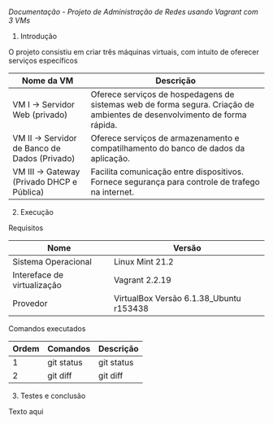 *Documentação - Projeto de Administração de Redes usando Vagrant com 3 VMs*

1. Introdução

O projeto consistiu em criar três máquinas virtuais, com intuito de oferecer serviços específicos

| Nome da VM  | Descrição |
| ------------- | ------------- |
|  VM I -> Servidor Web (privado)  | Oferece serviços de hospedagens de sistemas web de forma segura. Criação de ambientes de desenvolvimento de forma rápida.  |
| VM II -> Servidor de Banco de Dados (Privado)  | Oferece serviços de armazenamento e compatilhamento do banco de dados da aplicação.  |
| VM III ->  Gateway (Privado DHCP e Pública) | Facilita comunicação entre dispositivos. Fornece segurança para controle de trafego na internet. |

   
2. Execução

Requisitos

| Nome  | Versão |
| ------------- | ------------- |
| Sistema Operacional  | Linux Mint 21.2 |
| Intereface de virtualização  | Vagrant 2.2.19  |
| Provedor  |  VirtualBox Versão 6.1.38_Ubuntu r153438 |

Comandos executados


| Ordem | Comandos | Descrição|
| ------------- | ------------- | ------------- |
| 1   | git status     | git status    |
| 2     | git diff       | git diff      |



   
3. Testes e conclusão

Texto aqui
